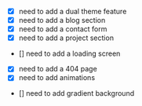 - [x] need to add a dual theme feature
- [x] need to add a blog section
- [x] need to add a contact form
- [x] need to add a project section
- [] need to add a loading screen
- [x] need to add a 404 page
- [x] need to add animations
- [] need to add gradient background
